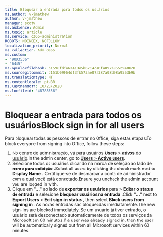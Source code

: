 ```yaml
---
title: Bloquear a entrada para todos os usuários
ms.author: v-jmathew
author: v-jmathew
manager: scotv
ms.audience: Admin
ms.topic: article
ms.service: o365-administration
ROBOTS: NOINDEX, NOFOLLOW
localization_priority: Normal
ms.collection: Adm_O365
ms.custom:
- "9003536"
- "6445"
ms.openlocfilehash: b1596fdf463413a5b6714c48f4097e9552948070
ms.sourcegitcommit: d151b09064df3fb573ae07a387a08d98a9553b9b
ms.translationtype: MT
ms.contentlocale: pt-BR
ms.lasthandoff: 10/28/2020
ms.locfileid: "48785556"
---
```

# <a name="block-sign-in-for-all-users"></a><span data-ttu-id="fa897-102">Bloquear a entrada para todos os usuários</span><span class="sxs-lookup"><span data-stu-id="fa897-102">Block sign in for all users</span></span>

<span data-ttu-id="fa897-103">Para bloquear todas as pessoas de entrar no Office, siga estas etapas:</span><span class="sxs-lookup"><span data-stu-id="fa897-103">To block everyone from signing into Office, follow these steps:</span></span>

1. <span data-ttu-id="fa897-104">No centro de administração, vá para usuários [ **Users**  >  **ativos** do usuário](https://admin.microsoft.com/Adminportal/Home?source=applauncher#/users).</span><span class="sxs-lookup"><span data-stu-id="fa897-104">In the admin center, go to [**Users** > **Active users**](https://admin.microsoft.com/Adminportal/Home?source=applauncher#/users).</span></span>
2. <span data-ttu-id="fa897-105">Selecione todos os usuários clicando na marca de seleção ao lado de **nome para exibição** .</span><span class="sxs-lookup"><span data-stu-id="fa897-105">Select all users by clicking the check mark next to **Display Name** .</span></span> <span data-ttu-id="fa897-106">Certifique-se de desmarcar a conta de administrador com a qual você está conectado.</span><span class="sxs-lookup"><span data-stu-id="fa897-106">Ensure you uncheck the admin account you are logged in with.</span></span>
3. <span data-ttu-id="fa897-107">Clique em **"..."** ao lado de **exportar os usuários** para  >  **Editar o status de entrada** e selecione **bloquear usuários na entrada** .</span><span class="sxs-lookup"><span data-stu-id="fa897-107">Click **"..."** next to **Export Users** > **Edit sign-in status** , then select **Block users from signing in** .</span></span> <span data-ttu-id="fa897-108">As novas entradas são bloqueadas imediatamente.</span><span class="sxs-lookup"><span data-stu-id="fa897-108">The new sign-ins are blocked immediately.</span></span> <span data-ttu-id="fa897-109">Se um usuário já tiver entrado, o usuário será desconectado automaticamente de todos os serviços da Microsoft em 60 minutos.</span><span class="sxs-lookup"><span data-stu-id="fa897-109">If a user was already signed in, then the user will be automatically signed out from all Microsoft services within 60 minutes.</span></span>
